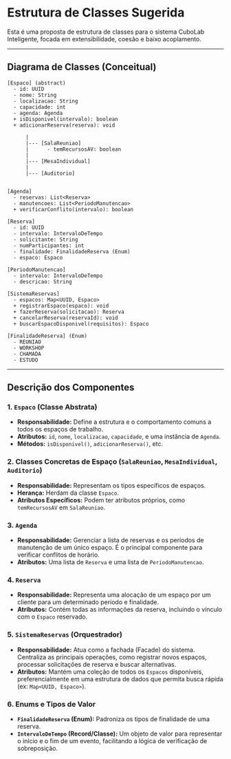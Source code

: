# Estrutura de Classes Sugerida

Esta é uma proposta de estrutura de classes para o sistema CuboLab Inteligente, focada em extensibilidade, coesão e baixo acoplamento.

---

## Diagrama de Classes (Conceitual)

```
[Espaco] (abstract)
  - id: UUID
  - nome: String
  - localizacao: String
  - capacidade: int
  - agenda: Agenda
  + isDisponivel(intervalo): boolean
  + adicionarReserva(reserva): void

      |
      |--- [SalaReuniao]
      |      - temRecursosAV: boolean
      |
      |--- [MesaIndividual]
      |
      |--- [Auditorio]


[Agenda]
  - reservas: List<Reserva>
  - manutencoes: List<PeriodoManutencao>
  + verificarConflito(intervalo): boolean

[Reserva]
  - id: UUID
  - intervalo: IntervaloDeTempo
  - solicitante: String
  - numParticipantes: int
  - finalidade: FinalidadeReserva (Enum)
  - espaco: Espaco

[PeriodoManutencao]
  - intervalo: IntervaloDeTempo
  - descricao: String

[SistemaReservas]
  - espacos: Map<UUID, Espaco>
  + registrarEspaco(espaco): void
  + fazerReserva(solicitacao): Reserva
  + cancelarReserva(reservaId): void
  + buscarEspacoDisponivel(requisitos): Espaco

[FinalidadeReserva] (Enum)
  - REUNIAO
  - WORKSHOP
  - CHAMADA
  - ESTUDO
```

---

## Descrição dos Componentes

### 1. `Espaco` (Classe Abstrata)
- **Responsabilidade:** Define a estrutura e o comportamento comuns a todos os espaços de trabalho.
- **Atributos:** `id`, `nome`, `localizacao`, `capacidade`, e uma instância de `Agenda`.
- **Métodos:** `isDisponivel()`, `adicionarReserva()`, etc.

### 2. Classes Concretas de Espaço (`SalaReuniao`, `MesaIndividual`, `Auditorio`)
- **Responsabilidade:** Representam os tipos específicos de espaços.
- **Herança:** Herdam da classe `Espaco`.
- **Atributos Específicos:** Podem ter atributos próprios, como `temRecursosAV` em `SalaReuniao`.

### 3. `Agenda`
- **Responsabilidade:** Gerenciar a lista de reservas e os períodos de manutenção de um único espaço. É o principal componente para verificar conflitos de horário.
- **Atributos:** Uma lista de `Reserva` e uma lista de `PeriodoManutencao`.

### 4. `Reserva`
- **Responsabilidade:** Representa uma alocação de um espaço por um cliente para um determinado período e finalidade.
- **Atributos:** Contém todas as informações da reserva, incluindo o vínculo com o `Espaco` reservado.

### 5. `SistemaReservas` (Orquestrador)
- **Responsabilidade:** Atua como a fachada (Facade) do sistema. Centraliza as principais operações, como registrar novos espaços, processar solicitações de reserva e buscar alternativas.
- **Atributos:** Mantém uma coleção de todos os `Espacos` disponíveis, preferencialmente em uma estrutura de dados que permita busca rápida (ex: `Map<UUID, Espaco>`).

### 6. Enums e Tipos de Valor
- **`FinalidadeReserva` (Enum):** Padroniza os tipos de finalidade de uma reserva.
- **`IntervaloDeTempo` (Record/Classe):** Um objeto de valor para representar o início e o fim de um evento, facilitando a lógica de verificação de sobreposição.
